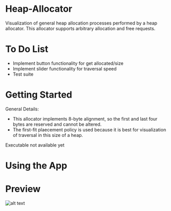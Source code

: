 # Heap-Allocator
Visualization of general heap allocation processes performed by a heap allocator. This allocator supports arbitrary allocation and free requests. 

# To Do List
- Implement button functionality for get allocated/size
- Implement slider functionality for traversal speed
- Test suite

# Getting Started
General Details:
- This allocator implements 8-byte alignment, so the first and last four bytes are reserved and cannot be altered.
- The first-fit plaecement policy is used because it is best for visualization of traversal in this size of a heap.

Executable not available yet

# Using the App

# Preview
![alt text](https://i.gyazo.com/91bf26a535459b7e022be466b16b7840.png)
